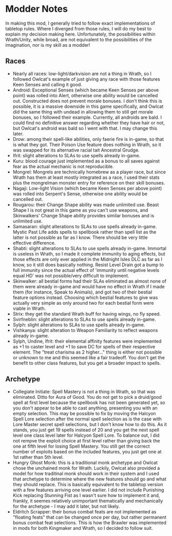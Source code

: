 # Modder Notes
In making this mod, I generally tried to follow exact implementations of tabletop rules. Where I diverged from those rules, I will do my best to explain my decision making here. Unfortunately, the possibilities within Wrath/Unity, while broad, are not equivalent to the possibilities of the imagination, nor is my skill as a modder!

## Races
- Nearly all races: low-light/darkvision are not a thing in Wrath, so I followed Owlcat's example of just giving any race with those features Keen Senses and calling it good.
- Android: Exceptional Senses (which became Keen Senses per above point) was rolled into Alert, otherwise one ability would be cancelled out. Constructed does not prevent morale bonuses. I don't think this is possible, it is a massive downside in this game specifically, and Owlcat did the same thing with undead in allowing them to still get morale bonuses, so I followed their example. Currently, all androids are bald. I could find no definitive answer regarding whether they have hair or not, but Owlcat's android was bald so I went with that. I may change this later.
- Drow: among their spell-like abilities, only faerie fire is in-game, so that is what they got. Their Poison Use feature does nothing in Wrath, so it was swapped for its alternative racial tait Ancestral Grudge.
- Ifrit: slight alterations to SLAs to use spells already in-game.
- Kuru: blood courage just implemented as a bonus to all saves against fear as the actual mechanic is not reproducible.
- Mongrel: Mongrels are technically homebrew as a player race, but since Wrath has them at least mostly integrated as a race, I used their stats plus the mongrelman monster entry for reference on their skill bonuses.
- Nagaji: Low-light Vision (which became Keen Senses per above point) was rolled into Serpent's Sense, otherwise one ability would be cancelled out.
- Rougarou: their Change Shape ability was made unlimited use. Beast Shape I is not great in this game as you can't use weapons, and Skinwalkers' Change Shape ability provides similar bonuses and is unlimited use.
- Samasaran: slight alterations to SLAs to use spells already in-game. Mystic Past Life adds spells to spellbook rather than spell list as the latter is not possible as far as I know. There should be very little effective difference.
- Shabti: slight alterations to SLAs to use spells already in-game. Immortal is useless in Wrath, so I made it complete immunity to aging effects, but those effects are only ever applied in the Midnight Isles DLC as far as I know, so it still does basically nothing. Resist Level Drain got a bump to full immunity since the actual effect of 'immunity until negative levels equal HD' was not possible/very difficult to implement.
- Skinwalker: all bestial forms had their SLAs eliminated as almost none of them were already in-game and would have no effect in Wrath if I made them (for instance, Speak to Animals), and got two of their bestial feature options instead. Choosing which bestial features to give was actually very simple as only around two for each bestial form were viable in Wrath.
- Strix: they get the standard Wrath buff for having wings, no fly speed.
- Svirfneblin: slight alterations to SLAs to use spells already in-game.
- Sylph: slight alterations to SLAs to use spells already in-game.
- Vishkanya: slight alteration to Weapon Familiarity to reflect weapons already in-game.
- Sylph, Undine, Ifrit: their elemental affinity features were implemented as +1 to caster level and +1 to save DC for spells of their respective element. The "treat charisma as 2 higher..." thing is either not possible or unknown to me and this seemed like a fair tradeoff. You don't get the benefit to other class features, but you get a broader impact to spells.

## Archetype
- Collegiate Initiate: Spell Mastery is not a thing in Wrath, so that was eliminated. Ditto for Aura of Good. You do not get to pick a druid/good spell at first level because the spellbook has not been generated yet, so you don't appear to be able to cast anything, presenting you with an empty selection. This may be possible to fix by moving the Halcyon Spell Lore selection after the normal spell selection as is the case with Lore Master secret spell selections, but I don't know how to do this. As it stands, you just get 19 spells instead of 20 and you get the next spell level one class level later for Halcyon Spell Lore. To balance out, I did not rempve the exploit choice at first level rather than giving back the one at fifth level for losing Spell Mastery. You still get the correct number of exploits based on the included features, you just get one at 1st rather than 5th level.
- Hungry Ghost Monk: this is a traditional monk archetype and Owlcat chose the unchained monk for Wrath. Luckily, Owlcat also provided a model for how traditinal monk should work in their system and I used that archetype to determine where the new features should go and what they should replace. This is basically equivalent to the tabletop version with a few features arriving one level earlier. I did not include Punishing Kick replacing Stunning Fist as I wasn't sure how to implement it and, frankly, it seemes relatively unimportant thematically and mechanically for the archetype - I may add it later, but not likely.
- Eldritch Scrapper: their bonus combat feats are not implemented as "floating feats" that can be changed once per day, but rather permanent bonus combat feat selections. This is how the Brawler was implemented in mods for both Kingmaker and Wrath, so I decided to follow suit.


